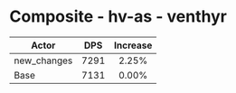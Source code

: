 # Composite - hv-as - venthyr
| Actor | DPS | Increase |
|---|:---:|:---:|
|new_changes|7291|2.25%|
|Base|7131|0.00%|
